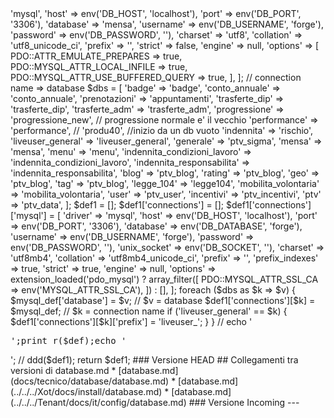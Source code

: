 <?php

declare(strict_types=1);

$mysql_def = [
    'driver' => 'mysql',
    'host' => env('DB_HOST', 'localhost'),
    'port' => env('DB_PORT', '3306'),
    'database' => 'mensa',
    'username' => env('DB_USERNAME', 'forge'),
    'password' => env('DB_PASSWORD', ''),
    'charset' => 'utf8',
    'collation' => 'utf8_unicode_ci',
    'prefix' => '',
    'strict' => false,
    'engine' => null,
    'options' => [
        PDO::ATTR_EMULATE_PREPARES => true,
        PDO::MYSQL_ATTR_LOCAL_INFILE => true,
        PDO::MYSQL_ATTR_USE_BUFFERED_QUERY => true,
    ],
];

// connection name => database
$dbs = [
    'badge' => 'badge',
    'conto_annuale' => 'conto_annuale',
    'prenotazioni' => 'appuntamenti',
    'trasferte_dip' => 'trasferte_dip',
    'trasferte_adm' => 'trasferte_adm',
    'progressione' => 'progressione_new',  // progressione normale e' il vecchio
    'performance' => 'performance', // 'produ40', //inizio da un db vuoto
    'indennita' => 'rischio',
    'liveuser_general' => 'liveuser_general',
    'generale' => 'ptv_sigma',
    'mensa' => 'mensa',
    'menu' => 'menu',
    'indennita_condizioni_lavoro' => 'indennita_condizioni_lavoro',
    'indennita_responsabilita' => 'indennita_responsabilita',
    'blog' => 'ptv_blog',
    'rating' => 'ptv_blog',
    'geo' => 'ptv_blog',
    'tag' => 'ptv_blog',
    'legge_104' => 'legge104',
    'mobilita_volontaria' => 'mobilita_volontaria',
    'user' => 'ptv_user',
    'incentivi' => 'ptv_incentivi',
    'ptv' => 'ptv_data',
];

$def1 = [];
$def1['connections'] = [];
$def1['connections']['mysql'] = [
    'driver' => 'mysql',
    'host' => env('DB_HOST', 'localhost'),
    'port' => env('DB_PORT', '3306'),
    'database' => env('DB_DATABASE', 'forge'),
    'username' => env('DB_USERNAME', 'forge'),
    'password' => env('DB_PASSWORD', ''),
    'unix_socket' => env('DB_SOCKET', ''),
    'charset' => 'utf8mb4',
    'collation' => 'utf8mb4_unicode_ci',
    'prefix' => '',
    'prefix_indexes' => true,
    'strict' => true,
    'engine' => null,
    'options' => extension_loaded('pdo_mysql') ? array_filter([
        PDO::MYSQL_ATTR_SSL_CA => env('MYSQL_ATTR_SSL_CA'),
    ]) : [],
];

foreach ($dbs as $k => $v) {
    $mysql_def['database'] = $v; // $v = database
    $def1['connections'][$k] = $mysql_def; // $k = connection name
    if ('liveuser_general' == $k) {
        $def1['connections'][$k]['prefix'] = 'liveuser_';
    }
}

// echo '<pre>';print_r($def);echo '</pre>';
// ddd($def1);

return $def1;
### Versione HEAD


## Collegamenti tra versioni di database.md
* [database.md](docs/tecnico/database/database.md)
* [database.md](../../../Xot/docs/install/database.md)
* [database.md](../../../Tenant/docs/it/config/database.md)


### Versione Incoming


---

